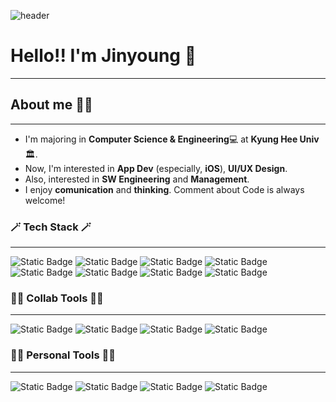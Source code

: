 ![header](https://capsule-render.vercel.app/api?type=venom&color=b0a0ff&height=300&section=header&text=Jinyoung%20Yang&fontSize=60&desc=Software%20Developer&descAlign=62&descAlignY=64&descSize=22)
# Hello!! I'm Jinyoung 👋
***
## About me 🙋‍♂️
***
- I'm majoring in **Computer Science & Engineering**💻 at **Kyung Hee Univ**🏛️.
- Now, I'm interested in **App Dev** (especially, **iOS**), **UI/UX Design**.
- Also, interested in **SW Engineering** and **Management**.
- I enjoy **comunication** and **thinking**. Comment about Code is always welcome!

### 🪄 Tech Stack 🪄
***
![Static Badge](https://img.shields.io/badge/Swift-%23F05138?style=for-the-badge&logo=Swift&logoColor=white) ![Static Badge](https://img.shields.io/badge/C%2B%2B-%2300599C?style=for-the-badge&logo=C%2B%2B&logoColor=white) ![Static Badge](https://img.shields.io/badge/python-%233776AB?style=for-the-badge&logo=Python&logoColor=white) ![Static Badge](https://img.shields.io/badge/java-%23437291?style=for-the-badge&logo=OpenJDK&logoColor=white)
![Static Badge](https://img.shields.io/badge/SwiftUI-black?style=for-the-badge&logo=Swift&logoColor=%23005cfd) ![Static Badge](https://img.shields.io/badge/UIKIT-%232396F3?style=for-the-badge&logo=uikit&logoColor=white) ![Static Badge](https://img.shields.io/badge/unreal_engine-%230E1128?style=for-the-badge&logo=unrealengine&logoColor=white) ![Static Badge](https://img.shields.io/badge/spring_boot-%236DB33F?style=for-the-badge&logo=springboot&logoColor=white)
### 🧑‍💻 Collab Tools 🧑‍💻
***
![Static Badge](https://img.shields.io/badge/git-%23F05032?style=for-the-badge&logo=git&logoColor=white) ![Static Badge](https://img.shields.io/badge/markdown-%23000000?style=for-the-badge&logo=markdown&logoColor=white) ![Static Badge](https://img.shields.io/badge/notion-%23000000?style=for-the-badge&logo=notion&logoColor=white) ![Static Badge](https://img.shields.io/badge/slack-%234A154B?style=for-the-badge&logo=slack&logoColor=white)
### 🙆‍♂️ Personal Tools 🙆‍♂️
***
![Static Badge](https://img.shields.io/badge/xcode-%23147EFB?style=for-the-badge&logo=xcode&logoColor=white) ![Static Badge](https://img.shields.io/badge/visual_studio_code-%23007ACC?style=for-the-badge&logo=visualstudiocode&logoColor=white) ![Static Badge](https://img.shields.io/badge/intellij_idea-%23000000?style=for-the-badge&logo=intellijidea&logoColor=white) ![Static Badge](https://img.shields.io/badge/obsidian-%237C3AED?style=for-the-badge&logo=obsidian&logoColor=white)
